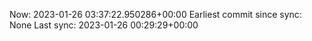 Now: 2023-01-26 03:37:22.950286+00:00 Earliest commit since sync: None Last sync: 2023-01-26 00:29:29+00:00
